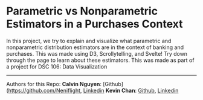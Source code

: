 # Parametric vs Nonparametric Estimators in a Purchases Context

In this project, we try to explain and visualize what parametric and nonparametric distribution estimators are in the context of banking and purchases. This was made using D3, Scrollytelling, and Svelte! Try down through the page to learn about these estimators. This was made as part of a project for DSC 106: Data Visualization

---

Authors for this Repo:
**Calvin Nguyen**: [Github](https://github.com/Neniflight, [Linkedin](https://www.linkedin.com/in/calvin-nguyen-1089b51a1/)
**Kevin Chan**: [Github](), [Linkedin]()
